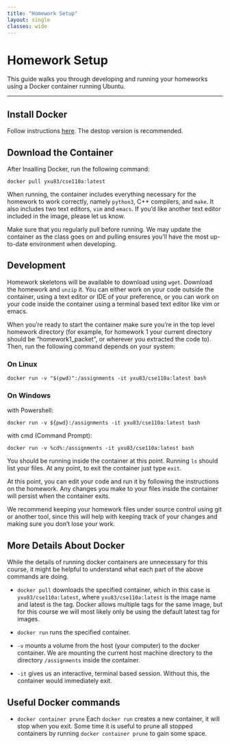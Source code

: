 ```yaml
---
title: "Homework Setup"
layout: single
classes: wide
---
```


# Homework Setup

This guide walks you through developing and running your homeworks using a Docker container running Ubuntu.

------

## Install Docker

Follow instructions [here](https://docs.docker.com/get-docker/). The destop version is recommended. 

## Download the Container

After Insalling Docker, run the following command: 

```
docker pull yxu83/cse110a:latest
```

When running, the container includes everything necessary for the homework to work correctly, namely `python3`, C++ compilers, and `make`. It also includes two text editors, `vim` and `emacs`. If you’d like another text editor included in the image, please let us know.

Make sure that you regularly pull before running. We may update the container as the class goes on and pulling ensures you’ll have the most up-to-date environment when developing.

## Development

Homework skeletons will be available to download using `wget`. Download the homework and `unzip` it. You can either work on your code outside the container, using a text editor or IDE of your preference, or you can work on your code inside the container using a terminal based text editor like vim or emacs.

When you’re ready to start the container make sure you’re in the top level homework directory (for example, for homework 1 your current directory should be “homework1_packet”, or wherever you extracted the code to). Then, run the following command depends on your system:

### On Linux
```
docker run -v "$(pwd)":/assignments -it yxu83/cse110a:latest bash
```

### On Windows 

with Powershell:

```
docker run -v ${pwd}:/assignments -it yxu83/cse110a:latest bash
```

with cmd (Command Prompt): 

```
docker run -v %cd%:/assignments -it yxu83/cse110a:latest bash
```

You should be running inside the container at this point. Running `ls` should list your files. At any point, to exit the container just type `exit`.

At this point, you can edit your code and run it by following the instructions on the homework. Any changes you make to your files inside the container will persist when the container exits.

We recommend keeping your homework files under source control using git or another tool, since this will help with keeping track of your changes and making sure you don’t lose your work.


## More Details About Docker

While the details of running docker containers are unnecessary for this course, it might be helpful to understand what each part of the above commands are doing.

* `docker pull` downloads the specified container, which in this case is `yxu83/cse110a:latest`, where `yxu83/cse110a:latest` is the image name and latest is the tag. Docker allows multiple tags for the same image, but for this course we will most likely only be using the default latest tag for images.

* `docker run` runs the specified container.

* `-v` mounts a volume from the host (your computer) to the docker container. We are mounting the current host machine directory to the directory `/assignments` inside the container.

* `-it` gives us an interactive, terminal based session. Without this, the container would immediately exit.


## Useful Docker commands

* `docker container prune` Each `docker run` creates a new container, it will stop when you exit. Some time it is useful to prune all stopped containers by running `docker container prune` to gain some space. 



